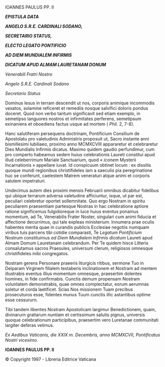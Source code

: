 IOANNES PAULUS PP. II

***EPISTULA DATA***

***ANGELO S.R.E. CARDINALI SODANO,***

***SECRETARIO STATUS,***

***ELECTO LEGATO PONTIFICIO***

***AD DIEM MUNDIALEM INFIRMIS***

***DICATUM APUD ALMAM LAURETANAM DONUM***

*Venerabili Fratri Nostro*

*Angelo S.R.E. Cardinali Sodano*

*Secretario Status*

Dominus Iesus in terram descendit ut nos, corporis animique incommodis vexatos, solamine reficeret et remediis nosque salvifici doloris pondus doceret. Quod non verbo tantum significavit sed etiam exemplo, in semetipso languores nostros et infirmitates perferens, semetipsum exinaniens et oboediens factus usque ad mortem ( *Phil*. 2, 7-8).

Hanc salutiferam persequens doctrinam, Pontificium Consilium de Apostolatu pro valetudinis Administris proposuit ut, Sacro instante anni bismillesimi Iubiliaeo, proximo anno MCMXCVIII appararetur et celebraretur Dies Mundialis Infirmis dicatus. Maximo quidem gaudio perfundimur, cum pro comperto habeamus sedem huius celebrationis Laureti constitui apud illud celeberrimum Mariale Sanctuarium, quod « *iconem* Mysterii Incarnationis » appellare iuvat. Id conspicuum obtinet locum : ex dissitis quoque mundi regionibus christifideles iam a saeculis pia peregrinatione huc se conferunt, caelestem Matrem veneraturi atque animi et corporis salutem impetraturi.

Undecimus autem dies proximi mensis Februarii omnibus dicabitur fidelibus qui ubique terrarum adversa valetudine afficiuntur, isque, ut par est, peculiari celebretur oportet sollemnitate. Quo ergo Nostram in spiritu peculiarem praesentiam partesque Nostras in hac celebratione aptiore ratione significemus fulgidioreque in luce huius eventus ponamus momentum, ad Te, Venerabilis Frater Noster, singulari cum animi fiducia et affectione decurrimus, qui tale expleas ministerium. Innumera prae oculis habentes merita quae in curandis publicis Ecclesiae negotiis numquam viribus tuis parcens tibi cotidie comparasti, Te *Legatum Pontificium* Nostrum constituimus *ad Diem Mundialem Infirmis dicatum* Laureti apud Almam Domum Lauretanam celebrandum. Per Te quidem hisce Litteris consalutamus sacros Praesules, universum clerum, religiosos omnesque christifideles inibi congregatos.

Nostram gerens Personare praeeris liturgicis ritibus, sermone Tuo in Deiparam Virginem filialem testaberis inclinationem et Nostram ad mentem illustrabis eventus illius momentum omnesque, praesertim dolentes homines, in fide confirmabis. Cunctis demum propensam Nostram voluntatem demonstrabis, quae omnes complectatur, eorum aerumnas soletur et corda laetificet. Scias Nos missionem Tuam precibus prosecuturos esse, fidentes munus Tuum cunctis illic astantibus optime esse cessururn.

Tibi tandem libentes Nostram Apostolicam largimur Benedictionem, quam, divinarurn gratiarum nuntiam et certissimum salutis pignus, universis quoque celebrationum participibus, praesertim vero Luretanae communitati largiter deferas velimus.

*Ex Aedibus Vaticanis, die XXIX m. Decembris, anno MCMXCVII, Pontificatus Nostri vicesimo.*

**IOANNES PAULUS PP. II**

© Copyright 1997 - Libreria Editrice Vaticana